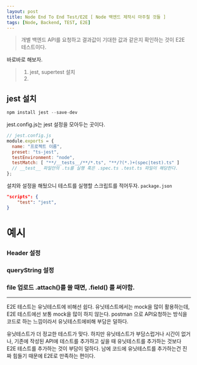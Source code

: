 ```yaml
---
layout: post
title: Node End To End Test/E2E [ Node 백엔드 제작시 마주칠 것들 ]
tags: [Node, Backend, TEST, E2E]
---
```


>개별 백엔드 API를 요청하고 결과값이 기대한 값과 같은지 확인하는 것이 E2E 테스트이다.

바로바로 해보자.

> 1. jest, supertest 설치
> 2. 

## jest 설치
```ts
npm install jest --save-dev
```
jest.config.js는 jest 설정을 모아두는 곳이다.

```js
// jest.config.js
module.exports = {
  name: "프로젝트 이름",
  preset: "ts-jest",
  testEnvironment: "node",
  testMatch: [ "**/__tests__/**/*.ts", "**/?(*.)+(spec|test).ts" ]
  // __test__ 파일안의 .ts를 실행 혹은 .spec.ts .test.ts 파일이 해당한다.
};
```

설치와 설정을 해뒀으니 테스트를 실행할 스크립트를 적어두자. `package.json`

```json
"scripts": {
    "test": "jest",
}
```

# 예시
### Header 설정
### queryString 설정
### file 업로드 .attach()를 쓸 때면, .field() 를 써야함.



-----
E2E 테스트는 유닛테스트에 비해선 쉽다. 유닛테스트에서는 mock을 많이 활용하는데, E2E 테스트에선 보통 mock을 많이 하지 않는다. postman 으로 API요청하는 방식을 코드로 하는 느낌이라서 유닛테스트에비해 부담은 덜하다.

유닛테스트가 더 정교한 테스트가 맞다. 하지만 유닛테스트가 부담스럽거나 시간이 없거나, 기존에 작성된 API에 테스트를 추가하고 싶을 때 유닛테스트를 추가하는 것보다 E2E 테스트를 추가하는 것이 부담이 덜하다. 남에 코드에 유닛테스트를 추가하는건 진짜 힘들기 때문에 E2E로 만족하는 편이다.